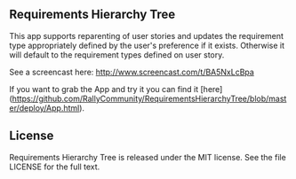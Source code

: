 ## Requirements Hierarchy Tree

This app supports reparenting of user stories and updates the requirement type appropriately defined by the user's preference if it exists.  Otherwise it will default to the requirement types defined on user story.

See a screencast here: http://www.screencast.com/t/BA5NxLcBpa


If you want to grab the App and try it you can find it [here] (https://github.com/RallyCommunity/RequirementsHierarchyTree/blob/master/deploy/App.html).

## License

Requirements Hierarchy Tree is released under the MIT license.  See the file LICENSE for the full text.